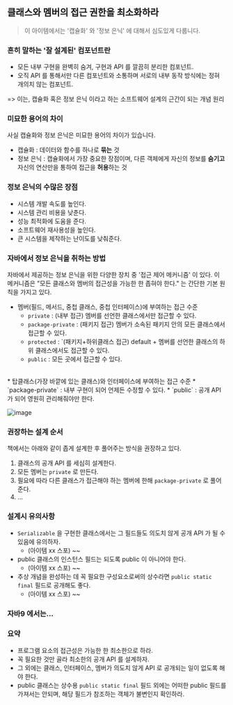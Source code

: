 ## 클래스와 멤버의 접근 권한을 최소화하라
> 이 아이템에서는 '캡슐화' 와 '정보 은닉' 에 대해서 심도있게 다룹니다.

### 흔히 말하는 '잘 설계된' 컴포넌트란
* 모든 내부 구현을 완벽히 숨겨, 구현과 API 를 깔끔히 분리한 컴포넌트.
* 오직 API 를 통해서만 다른 컴포넌트와 소통하며 서로의 내부 동작 방식에는 정혀 개의치 않는 컴포넌트.

=> 이는, 캡슐화 혹은 정보 은닉 이라고 하는 소프트웨어 설계의 근간이 되는 개념 원리

### 미묘한 용어의 차이
사실 캡슐화와 정보 은닉은 미묘한 용어의 차이가 있습니다.
* 캡슐화 : 데이터와 함수를 하나로 **묶는** 것
* 정보 은닉 : 캡슐화에서 가장 중요한 장점이며, 다른 객체에게 자신의 정보를 **숨기고** 자신의 연산만을 통하여 접근을 **허용**하는 것

### 정보 은닉의 수많은 장점
* 시스템 개발 속도를 높인다.
* 시스템 관리 비용을 낮춘다.
* 성능 최적화에 도움을 준다.
* 소프트웨어 재사용성을 높인다.
* 큰 시스템을 제작하는 난이도를 낮춰준다.

### 자바에서 정보 은닉을 취하는 방법
자바에서 제공하는 정보 은닉을 위한 다양한 장치 중 '접근 제어 메커니즘' 이 있다.
이 메커니즘은 "모든 클래스와 멤버의 접근성을 가능한 한 좁혀야 한다." 는 간단한 기본 원칙을 가지고 있다.
<br>
* 멤버(필드, 메서드, 중첩 클래스, 중첩 인터페이스)에 부여하는 접근 수준
  * `private` : (내부 접근) 멤버를 선언한 클래스에서만 접근할 수 있다.
  * `package-private` : (패키지 접근) 멤버가 소속된 패키지 안의 모든 클래스에서 접근할 수 있다.
  * `protected` : `(패키지+하위클래스 접근) default + 멤버를 선언한 클래스의 하위 클래스에서도 접근할 수 있다.
  * `public` : 모든 곳에서 접근할 수 있다.
<br>
* 탑클래스(가장 바깥에 있는 클래스)와 인터페이스에 부여하는 접근 수준
  * `package-private` : 내부 구현이 되어 언제든 수정할 수 있다.
  * `public` : 공개 API 가 되어 영원히 관리해줘야만 한다.

![image](https://user-images.githubusercontent.com/57446639/150292582-dbfec76e-2979-48a8-97bf-3a020da327e7.png)


### 권장하는 설계 순서
책에서는 아래와 같이 좁게 설계한 후 풀어주는 방식을 권장하고 있다.
1. 클래스의 공개 API 를 세심히 설계한다.
2. 모든 멤버는 `private` 로 만든다.
3. 필요에 따라 다른 클래스가 접근해야 하는 멤버에 한해 `package-private` 로 풀어준다.
4. ...

### 설계시 유의사항
* `Serializable` 을 구현한 클래스에서는 그 필드들도 의도치 않게 공개 API 가 될 수 있음에 유의하자.
  * (아이템 xx 스포) ~~
* public 클래스의 인스턴스 필드는 되도록 public 이 아니어야 한다.
  * (아이템 xx 스포) ~~
* 추상 개념을 완성하는 데 꼭 필요한 구성요소로써의 상수라면 `public static final` 필드로 공개해도 좋다.
  * (아이템 xx 스포) ~~

### 자바9 에서는...


### 요약
* 프로그램 요소의 접근성은 가능한 한 최소한으로 하라.
* 꼭 필요한 것만 골라 최소한의 공개 API 를 설계하자.
* 그 외에는 클래스, 인터페이스, 멤버가 의도치 않게 API 로 공개되는 일이 없도록 해야 한다.
* public 클래스는 상수용 `public static final` 필드 외에는 어떠한 public 필드를 가져서는 안되며, 해당 필드가 참조하는 객체가 불변인지 확인하라.
